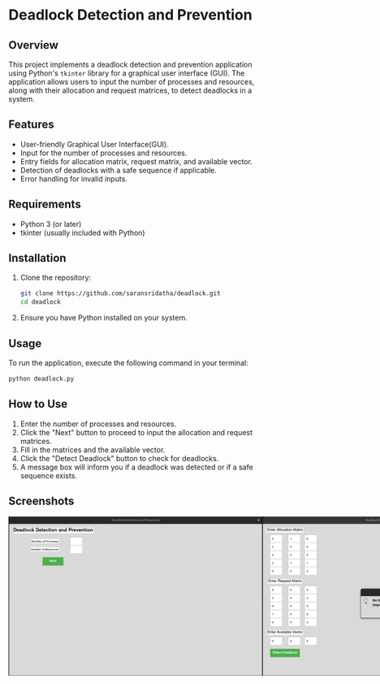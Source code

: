 # Deadlock Detection and Prevention

## Overview
This project implements a deadlock detection and prevention application using Python's `tkinter` library for a graphical user interface (GUI). The application allows users to input the number of processes and resources, along with their allocation and request matrices, to detect deadlocks in a system.

## Features
- User-friendly Graphical User Interface(GUI).
- Input for the number of processes and resources.
- Entry fields for allocation matrix, request matrix, and available vector.
- Detection of deadlocks with a safe sequence if applicable.
- Error handling for invalid inputs.

## Requirements
- Python 3 (or later)
- tkinter (usually included with Python)

## Installation
1. Clone the repository:
   ```bash
   git clone https://github.com/saransridatha/deadlock.git
   cd deadlock
   ```
2. Ensure you have Python installed on your system.

## Usage
To run the application, execute the following command in your terminal:
```bash
python deadlock.py
```
## How to Use
1. Enter the number of processes and resources.
2. Click the "Next" button to proceed to input the allocation and request matrices.
3. Fill in the matrices and the available vector.
4. Click the "Detect Deadlock" button to check for deadlocks.
5. A message box will inform you if a deadlock was detected or if a safe sequence exists.

## Screenshots

<div style="display: flex; justify-content: space-around;">
  <img src="/screenshots/1.png" alt="Image 1" width="500">
  <img src="/screenshots/2.png" alt="Image 2" width="500">
  <img src="/screenshots/3.png" alt="Image 3" width="500">
</div>




